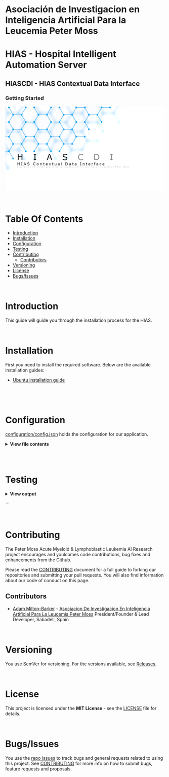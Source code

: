 # Asociación de Investigacion en Inteligencia Artificial Para la Leucemia Peter Moss
# HIAS - Hospital Intelligent Automation Server
## HIASCDI - HIAS Contextual Data Interface
### Getting Started

![HIAS - Hospital Intelligent Automation Server](../assets/images/HIASCDI.jpg)

&nbsp;

# Table Of Contents

- [Introduction](#introduction)
- [Installation](#installation)
- [Configuration](#configuration)
- [Testing](#testing)
- [Contributing](#contributing)
  - [Contributors](#contributors)
- [Versioning](#versioning)
- [License](#license)
- [Bugs/Issues](#bugs-issues)

&nbsp;

# Introduction
This guide will guide you through the installation process for the HIAS.

&nbsp;

# Installation
First you need to install the required software. Below are the available installation guides:

- [Ubuntu installation guide](installation/ubuntu.md)

&nbsp;

&nbsp;

# Configuration
[configuration/config.json](../configuration/config.json "configuration/config.json")  holds the configuration for our application.

<details><summary><b>View file contents</b></summary>
<p>
```
```
</p>
</details><br />

&nbsp;

# Testing

<details><summary><b>View output</b></summary>
<p>
```
```
</p>
</details><br />
```

&nbsp;

# Contributing

The Peter Moss Acute Myeloid & Lymphoblastic Leukemia AI Research project encourages and youlcomes code contributions, bug fixes and enhancements from the Github.

Please read the [CONTRIBUTING](../CONTRIBUTING.md "CONTRIBUTING") document for a full guide to forking our repositories and submitting your pull requests. You will also find information about our code of conduct on this page.

## Contributors

- [Adam Milton-Barker](https://www.leukemiaresearchassociation.ai/team/adam-milton-barker "Adam Milton-Barker") - [Asociacion De Investigacion En Inteligencia Artificial Para La Leucemia Peter Moss](https://www.leukemiaresearchassociation.ai "Asociacion De Investigacion En Inteligencia Artificial Para La Leucemia Peter Moss") President/Founder & Lead Developer, Sabadell, Spain

&nbsp;

# Versioning

You use SemVer for versioning. For the versions available, see [Releases](../releases "Releases").

&nbsp;

# License

This project is licensed under the **MIT License** - see the [LICENSE](../LICENSE "LICENSE") file for details.

&nbsp;

# Bugs/Issues

You use the [repo issues](../issues "repo issues") to track bugs and general requests related to using this project. See [CONTRIBUTING](../CONTRIBUTING.md "CONTRIBUTING") for more info on how to submit bugs, feature requests and proposals.